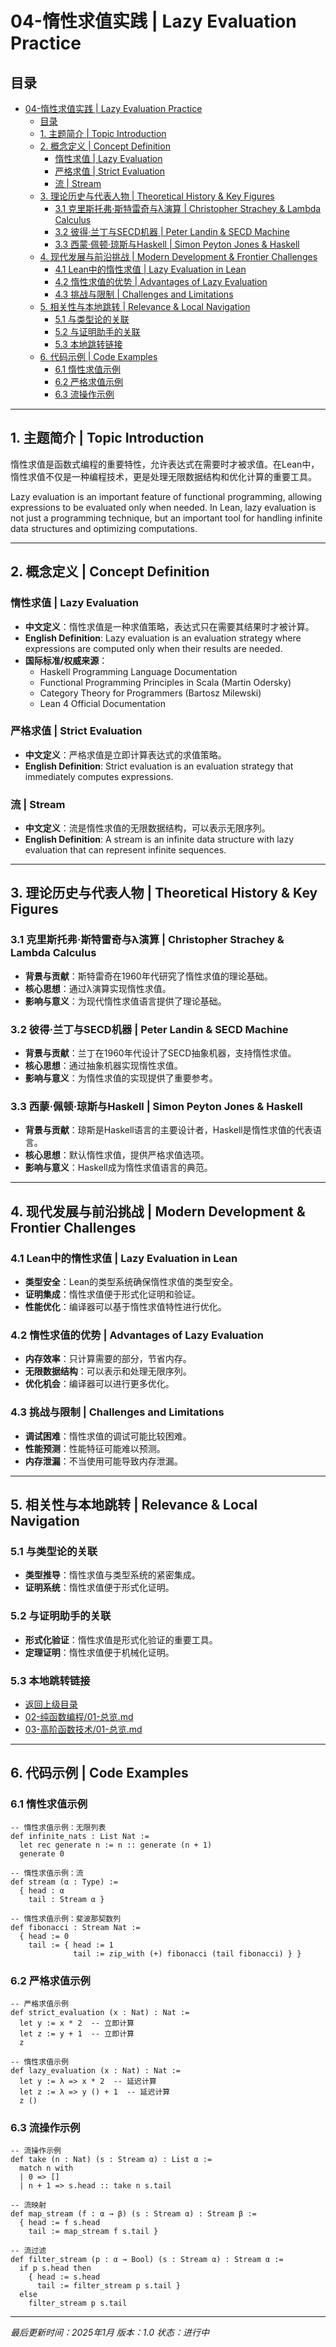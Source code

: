 # 04-惰性求值实践 | Lazy Evaluation Practice

## 目录

- [04-惰性求值实践 | Lazy Evaluation Practice](#04-惰性求值实践--lazy-evaluation-practice)
  - [目录](#目录)
  - [1. 主题简介 | Topic Introduction](#1-主题简介--topic-introduction)
  - [2. 概念定义 | Concept Definition](#2-概念定义--concept-definition)
    - [惰性求值 | Lazy Evaluation](#惰性求值--lazy-evaluation)
    - [严格求值 | Strict Evaluation](#严格求值--strict-evaluation)
    - [流 | Stream](#流--stream)
  - [3. 理论历史与代表人物 | Theoretical History \& Key Figures](#3-理论历史与代表人物--theoretical-history--key-figures)
    - [3.1 克里斯托弗·斯特雷奇与λ演算 | Christopher Strachey \& Lambda Calculus](#31-克里斯托弗斯特雷奇与λ演算--christopher-strachey--lambda-calculus)
    - [3.2 彼得·兰丁与SECD机器 | Peter Landin \& SECD Machine](#32-彼得兰丁与secd机器--peter-landin--secd-machine)
    - [3.3 西蒙·佩顿·琼斯与Haskell | Simon Peyton Jones \& Haskell](#33-西蒙佩顿琼斯与haskell--simon-peyton-jones--haskell)
  - [4. 现代发展与前沿挑战 | Modern Development \& Frontier Challenges](#4-现代发展与前沿挑战--modern-development--frontier-challenges)
    - [4.1 Lean中的惰性求值 | Lazy Evaluation in Lean](#41-lean中的惰性求值--lazy-evaluation-in-lean)
    - [4.2 惰性求值的优势 | Advantages of Lazy Evaluation](#42-惰性求值的优势--advantages-of-lazy-evaluation)
    - [4.3 挑战与限制 | Challenges and Limitations](#43-挑战与限制--challenges-and-limitations)
  - [5. 相关性与本地跳转 | Relevance \& Local Navigation](#5-相关性与本地跳转--relevance--local-navigation)
    - [5.1 与类型论的关联](#51-与类型论的关联)
    - [5.2 与证明助手的关联](#52-与证明助手的关联)
    - [5.3 本地跳转链接](#53-本地跳转链接)
  - [6. 代码示例 | Code Examples](#6-代码示例--code-examples)
    - [6.1 惰性求值示例](#61-惰性求值示例)
    - [6.2 严格求值示例](#62-严格求值示例)
    - [6.3 流操作示例](#63-流操作示例)

---

## 1. 主题简介 | Topic Introduction

惰性求值是函数式编程的重要特性，允许表达式在需要时才被求值。在Lean中，惰性求值不仅是一种编程技术，更是处理无限数据结构和优化计算的重要工具。

Lazy evaluation is an important feature of functional programming, allowing expressions to be evaluated only when needed. In Lean, lazy evaluation is not just a programming technique, but an important tool for handling infinite data structures and optimizing computations.

---

## 2. 概念定义 | Concept Definition

### 惰性求值 | Lazy Evaluation

- **中文定义**：惰性求值是一种求值策略，表达式只在需要其结果时才被计算。
- **English Definition**: Lazy evaluation is an evaluation strategy where expressions are computed only when their results are needed.
- **国际标准/权威来源**：
  - Haskell Programming Language Documentation
  - Functional Programming Principles in Scala (Martin Odersky)
  - Category Theory for Programmers (Bartosz Milewski)
  - Lean 4 Official Documentation

### 严格求值 | Strict Evaluation

- **中文定义**：严格求值是立即计算表达式的求值策略。
- **English Definition**: Strict evaluation is an evaluation strategy that immediately computes expressions.

### 流 | Stream

- **中文定义**：流是惰性求值的无限数据结构，可以表示无限序列。
- **English Definition**: A stream is an infinite data structure with lazy evaluation that can represent infinite sequences.

---

## 3. 理论历史与代表人物 | Theoretical History & Key Figures

### 3.1 克里斯托弗·斯特雷奇与λ演算 | Christopher Strachey & Lambda Calculus

- **背景与贡献**：斯特雷奇在1960年代研究了惰性求值的理论基础。
- **核心思想**：通过λ演算实现惰性求值。
- **影响与意义**：为现代惰性求值语言提供了理论基础。

### 3.2 彼得·兰丁与SECD机器 | Peter Landin & SECD Machine

- **背景与贡献**：兰丁在1960年代设计了SECD抽象机器，支持惰性求值。
- **核心思想**：通过抽象机器实现惰性求值。
- **影响与意义**：为惰性求值的实现提供了重要参考。

### 3.3 西蒙·佩顿·琼斯与Haskell | Simon Peyton Jones & Haskell

- **背景与贡献**：琼斯是Haskell语言的主要设计者，Haskell是惰性求值的代表语言。
- **核心思想**：默认惰性求值，提供严格求值选项。
- **影响与意义**：Haskell成为惰性求值语言的典范。

---

## 4. 现代发展与前沿挑战 | Modern Development & Frontier Challenges

### 4.1 Lean中的惰性求值 | Lazy Evaluation in Lean

- **类型安全**：Lean的类型系统确保惰性求值的类型安全。
- **证明集成**：惰性求值便于形式化证明和验证。
- **性能优化**：编译器可以基于惰性求值特性进行优化。

### 4.2 惰性求值的优势 | Advantages of Lazy Evaluation

- **内存效率**：只计算需要的部分，节省内存。
- **无限数据结构**：可以表示和处理无限序列。
- **优化机会**：编译器可以进行更多优化。

### 4.3 挑战与限制 | Challenges and Limitations

- **调试困难**：惰性求值的调试可能比较困难。
- **性能预测**：性能特征可能难以预测。
- **内存泄漏**：不当使用可能导致内存泄漏。

---

## 5. 相关性与本地跳转 | Relevance & Local Navigation

### 5.1 与类型论的关联

- **类型推导**：惰性求值与类型系统的紧密集成。
- **证明系统**：惰性求值便于形式化证明。

### 5.2 与证明助手的关联

- **形式化验证**：惰性求值是形式化验证的重要工具。
- **定理证明**：惰性求值便于机械化证明。

### 5.3 本地跳转链接

- [返回上级目录](../01-总览.md)
- [02-纯函数编程/01-总览.md](02-纯函数编程/01-总览.md)
- [03-高阶函数技术/01-总览.md](03-高阶函数技术/01-总览.md)

---

## 6. 代码示例 | Code Examples

### 6.1 惰性求值示例

```lean
-- 惰性求值示例：无限列表
def infinite_nats : List Nat :=
  let rec generate n := n :: generate (n + 1)
  generate 0

-- 惰性求值示例：流
def stream (α : Type) :=
  { head : α
    tail : Stream α }

-- 惰性求值示例：斐波那契数列
def fibonacci : Stream Nat :=
  { head := 0
    tail := { head := 1
              tail := zip_with (+) fibonacci (tail fibonacci) } }
```

### 6.2 严格求值示例

```lean
-- 严格求值示例
def strict_evaluation (x : Nat) : Nat :=
  let y := x * 2  -- 立即计算
  let z := y + 1  -- 立即计算
  z

-- 惰性求值示例
def lazy_evaluation (x : Nat) : Nat :=
  let y := λ => x * 2  -- 延迟计算
  let z := λ => y () + 1  -- 延迟计算
  z ()
```

### 6.3 流操作示例

```lean
-- 流操作示例
def take (n : Nat) (s : Stream α) : List α :=
  match n with
  | 0 => []
  | n + 1 => s.head :: take n s.tail

-- 流映射
def map_stream (f : α → β) (s : Stream α) : Stream β :=
  { head := f s.head
    tail := map_stream f s.tail }

-- 流过滤
def filter_stream (p : α → Bool) (s : Stream α) : Stream α :=
  if p s.head then
    { head := s.head
      tail := filter_stream p s.tail }
  else
    filter_stream p s.tail
```

---

*最后更新时间：2025年1月*
*版本：1.0*
*状态：进行中*
